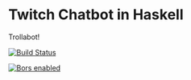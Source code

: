 # Twitch Chatbot in Haskell

Trollabot!

[![Build Status](https://travis-ci.org/joshcough/chatbots.svg?branch=master)](https://travis-ci.org/joshcough/chatbots)

[![Bors enabled](https://bors.tech/images/badge_small.svg)](https://app.bors.tech/repositories/21524)
